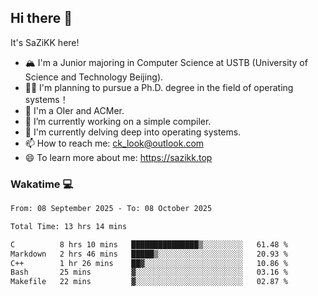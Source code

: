 ## Hi there 👋

It's SaZiKK here!

- 🏔️ I'm a Junior majoring in Computer Science  at USTB (University of Science and Technology Beijing).
- 🧑‍🎓 I'm planning to pursue a Ph.D. degree in the field of operating systems！
- 🚀 I'm a OIer and ACMer.
- 🔭 I’m currently working on a simple compiler.
- 🌱 I'm currently delving deep into operating systems.
- 📫 How to reach me: ck_look@outlook.com
- 😄 To learn more about me: https://sazikk.top

  
<!--
**SaZiKK/SaZiKK** is a ✨ _special_ ✨ repository because its `README.md` (this file) appears on your GitHub profile.

Here are some ideas to get you started:

- 🔭 I’m currently working on ...
- 🌱 I’m currently learning ...
- 👯 I’m looking to collaborate on ...
- 🤔 I’m looking for help with ...
- 💬 Ask me about ...
- 📫 How to reach me: ...
- 😄 Pronouns: ...
- ⚡ Fun fact: ...
-->

### Wakatime 💻

<!--START_SECTION:waka-->

```txt
From: 08 September 2025 - To: 08 October 2025

Total Time: 13 hrs 14 mins

C          8 hrs 10 mins   ███████████████▒░░░░░░░░░   61.48 %
Markdown   2 hrs 46 mins   █████▒░░░░░░░░░░░░░░░░░░░   20.93 %
C++        1 hr 26 mins    ██▓░░░░░░░░░░░░░░░░░░░░░░   10.86 %
Bash       25 mins         ▓░░░░░░░░░░░░░░░░░░░░░░░░   03.16 %
Makefile   22 mins         ▓░░░░░░░░░░░░░░░░░░░░░░░░   02.87 %
```

<!--END_SECTION:waka-->
